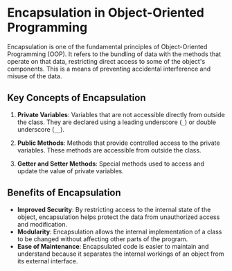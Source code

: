 # Encapsulation in Object-Oriented Programming

Encapsulation is one of the fundamental principles of Object-Oriented Programming (OOP). It refers to the bundling of data with the methods that operate on that data, restricting direct access to some of the object's components. This is a means of preventing accidental interference and misuse of the data.

## Key Concepts of Encapsulation

1. **Private Variables**: Variables that are not accessible directly from outside the class. They are declared using a leading underscore (`_`) or double underscore (`__`).

2. **Public Methods**: Methods that provide controlled access to the private variables. These methods are accessible from outside the class.

3. **Getter and Setter Methods**: Special methods used to access and update the value of private variables.

## Benefits of Encapsulation

- **Improved Security**: By restricting access to the internal state of the object, encapsulation helps protect the data from unauthorized access and modification.
- **Modularity**: Encapsulation allows the internal implementation of a class to be changed without affecting other parts of the program.
- **Ease of Maintenance**: Encapsulated code is easier to maintain and understand because it separates the internal workings of an object from its external interface.

